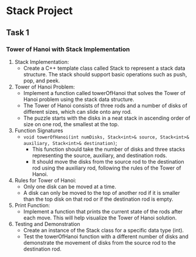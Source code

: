 # Stack Project

## Task 1

### Tower of Hanoi with Stack Implementation

1. Stack Implementation:
   - Create a C++ template class called Stack to represent a stack data structure. The stack should support basic operations such as push, pop, and peek.
2. Tower of Hanoi Problem:
   - Implement a function called towerOfHanoi that solves the Tower of Hanoi problem using the stack data structure.
   - The Tower of Hanoi consists of three rods and a number of disks of different sizes, which can slide onto any rod.
   - The puzzle starts with the disks in a neat stack in ascending order of size on one rod, the smallest at the top.
3. Function Signatures
   - ```void towerOfHanoi(int numDisks, Stack<int>& source, Stack<int>& auxiliary, Stack<int>& destination)```;
       - This function should take the number of disks and three stacks representing the source, auxiliary, and destination rods.
       - It should move the disks from the source rod to the destination rod using the auxiliary rod, following the rules of the Tower of Hanoi.
4. Rules for Tower of Hanoi:
    - Only one disk can be moved at a time.
    - A disk can only be moved to the top of another rod if it is smaller than the top disk on that rod or if the destination rod is empty.
5. Print Function:
    - Implement a function that prints the current state of the rods after each move. This will help visualize the Tower of Hanoi solution.
6. Testing and Demonstration
   - Create an instance of the Stack class for a specific data type (int).
   - Test the towerOfHanoi function with a different number of disks and demonstrate the movement of disks from the source rod to the destination rod.
